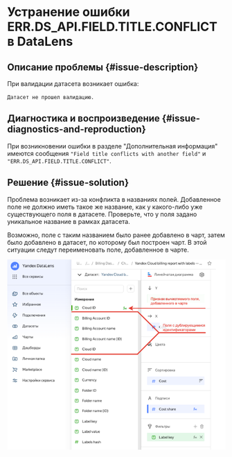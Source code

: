 # Устранение ошибки ERR.DS_API.FIELD.TITLE.CONFLICT в DataLens

## Описание проблемы {#issue-description}
При валидации датасета возникает ошибка:
```
Датасет не прошел валидацию.
```

## Диагностика и воспроизведение {#issue-diagnostics-and-reproduction}
При возникновении ошибки в разделе "Дополнительная информация" имеются сообщения `"Field title conflicts with another field"` и `"ERR.DS_API.FIELD.TITLE.CONFLICT"`.

## Решение {#issue-solution}

Проблема возникает из-за конфликта в названиях полей. Добавленное поле не должно иметь такое же название, как у какого-либо уже существующего поля в датасете.
Проверьте, что у поля задано уникальное название в рамках датасета.

Возможно, поле с таким названием было ранее добавлено в чарт, затем было добавлено в датасет, по которому был построен чарт.
В этой ситуации следут переименовать поле, добавленное в чарте.

![image](../../../_assets/troubleshooting/datalens/duplicate-chart-fields-example.png)